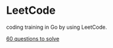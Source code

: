# LeetCode

coding training in Go by using LeetCode.

[60 questions to solve](https://leetcode.com/list/?selectedList=xy7o8hot)
